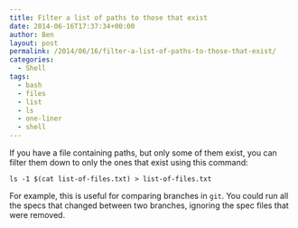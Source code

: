 ```yaml
---
title: Filter a list of paths to those that exist
date: 2014-06-16T17:37:34+00:00
author: Ben
layout: post
permalink: /2014/06/16/filter-a-list-of-paths-to-those-that-exist/
categories:
  - Shell
tags:
  - bash
  - files
  - list
  - ls
  - one-liner
  - shell
---
```

If you have a file containing paths, but only some of them exist, you can filter them down to only the ones that exist using this command:

<pre><code class="bash">ls -1 $(cat list-of-files.txt) > list-of-files.txt</code></pre>

For example, this is useful for comparing branches in `git`. You could run all the specs that changed between two branches, ignoring the spec files that were removed.